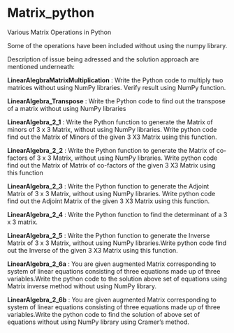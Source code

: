 # Matrix_python
Various Matrix Operations in Python

Some of the operations have been included without using the numpy library.

Description of issue being adressed and the solution approach are mentioned underneath:


**LinearAlegbraMatrixMultiplication** : Write the Python code to multiply two matrices without using NumPy libraries. Verify result using NumPy function.

**LinearAlgebra_Transpose** : Write the Python code to find out the transpose of a matrix without using NumPy libraries

**LinearAlgebra_2_1** : Write the Python function to generate the Matrix of minors of 3 x 3 Matrix, without using NumPy libraries. Write python code find out the Matrix of Minors of the given 3 X3 Matrix using this function.

**LinearAlgebra_2_2** : Write the Python function to generate the Matrix of co-factors of 3 x 3 Matrix, without using NumPy libraries. Write python code find out the Matrix of Matrix of co-factors of the given 3 X3 Matrix using this function

**LinearAlgebra_2_3** : Write the Python function to generate the Adjoint Matrix of 3 x 3 Matrix, without using NumPy libraries. Write python code find out the Adjoint Matrix of the given 3 X3 Matrix using this function.

**LinearAlgebra_2_4** : Write the Python function to find the determinant of a 3 x 3 matrix.

**LinearAlgebra_2_5** : Write the Python function to generate the Inverse Matrix of 3 x 3 Matrix, without using NumPy libraries.Write python code find out the Inverse of the given 3 X3 Matrix using this function.

**LinearAlgebra_2_6a** : You are given augmented Matrix corresponding to system of linear equations consisting of three equations made up of three variables.Write the python code to the solution above set of equations using Matrix inverse method without using NumPy library.

**LinearAlgebra_2_6b** : You are given augmented Matrix corresponding to system of linear equations consisting of three equations made up of three variables.Write the python code to find the solution of above set of equations without using NumPy library using Cramer’s method.

